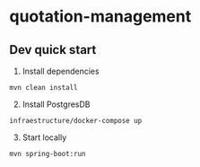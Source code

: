 # quotation-management

## Dev quick start ##

1. Install dependencies
````
mvn clean install
````

2. Install PostgresDB
````
infraestructure/docker-compose up
````

3. Start locally
````
mvn spring-boot:run
````